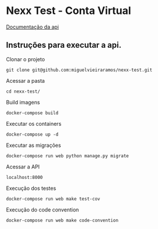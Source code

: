 # Nexx Test - Conta Virtual

[Documentação da api](./docs.md)

## Instruções para executar a api.

Clonar o projeto
```
git clone git@github.com:miguelvieiraramos/nexx-test.git
```

Acessar a pasta
```
cd nexx-test/
```

Build imagens
```
docker-compose build
```

Executar os containers
```
docker-compose up -d
```

Executar as migrações
```
docker-compose run web python manage.py migrate
```

Acessar a API
```
localhost:8000
```

Execução dos testes
```
docker-compose run web make test-cov
```

Execução do code convention
```
docker-compose run web make code-convention
```


